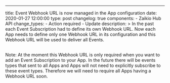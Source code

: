 ---
title: Event Webhook URL is now managed in the App configuration
date: 2020-01-27 12:00:00
type: post
changelog: true
components:
    - Zaikio Hub API
change_types:
    - Action required
    - Update
description: >
  In the past each Event Subscription had to define its own Webhook URL. Now each App needs to define only one Webhook URL in its configuration and this Webhook URL will be used to deliver all Events.<br><br>

  Note: At the moment this Webhook URL is only required when you want to add an Event Subscription to your App. In the future there will be events types that sent to all Apps and Apps will not need to explicitly subscribe to these event types. Therefore we will need to require all Apps having a Webhook URL soon.


